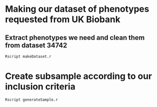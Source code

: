 

# Making our dataset of phenotypes requested from UK Biobank



## Extract phenotypes we need and clean them from dataset 34742


```bash
Rscript makeDataset.r
```

# Create subsample according to our inclusion criteria

```bash
Rscript generateSample.r
```




